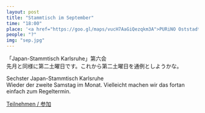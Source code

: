 ```yaml
---
layout: post
title: "Stammtisch im September"
time: "18:00"
place: '<a href="https://goo.gl/maps/vucH7AaGiQezqkm3A">PURiNO Oststadt</a>'
people: "?"
img: "sep.jpg"
---
```


「Japan-Stammtisch Karlsruhe」第六会  
先月と同様に第二土曜日です。これから第二土曜日を通例としようかな。

Sechster Japan-Stammtisch Karlsruhe  
Wieder der zweite Samstag im Monat. Vielleicht machen wir das fortan einfach zum Regeltermin.

[Teilnehmen / 参加](https://terminplaner4.dfn.de/ALiEIqDfGEdwf5k9)
